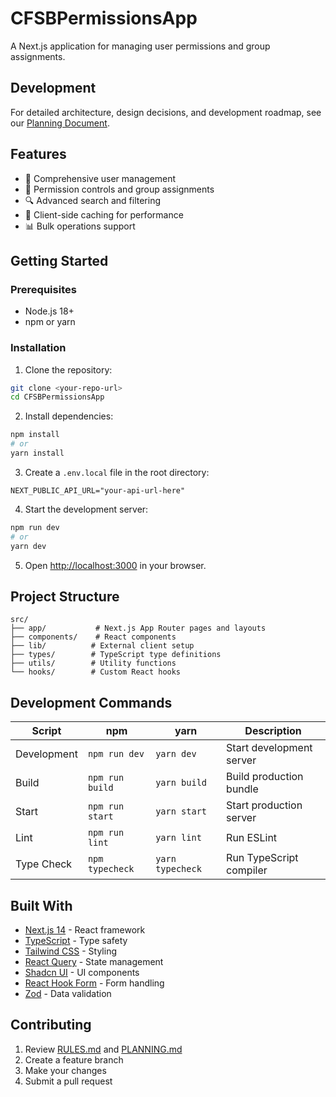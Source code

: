 # CFSBPermissionsApp

A Next.js application for managing user permissions and group assignments.

## Development

For detailed architecture, design decisions, and development roadmap, see our [Planning Document](PLANNING.md).

## Features

- 👥 Comprehensive user management
- 🔑 Permission controls and group assignments
- 🔍 Advanced search and filtering
- 💾 Client-side caching for performance
- 📊 Bulk operations support

## Getting Started

### Prerequisites

- Node.js 18+
- npm or yarn

### Installation

1. Clone the repository:

```bash
git clone <your-repo-url>
cd CFSBPermissionsApp
```

2. Install dependencies:

```bash
npm install
# or
yarn install
```

3. Create a `.env.local` file in the root directory:

```env
NEXT_PUBLIC_API_URL="your-api-url-here"
```

4. Start the development server:

```bash
npm run dev
# or
yarn dev
```

5. Open [http://localhost:3000](http://localhost:3000) in your browser.

## Project Structure

```
src/
├── app/           # Next.js App Router pages and layouts
├── components/    # React components
├── lib/          # External client setup
├── types/        # TypeScript type definitions
├── utils/        # Utility functions
└── hooks/        # Custom React hooks
```

## Development Commands

| Script      | npm              | yarn           | Description                   |
|-------------|-----------------|----------------|-------------------------------|
| Development | `npm run dev`   | `yarn dev`     | Start development server     |
| Build       | `npm run build` | `yarn build`   | Build production bundle      |
| Start       | `npm run start` | `yarn start`   | Start production server      |
| Lint        | `npm run lint`  | `yarn lint`    | Run ESLint                   |
| Type Check  | `npm typecheck` | `yarn typecheck`| Run TypeScript compiler     |

## Built With

- [Next.js 14](https://nextjs.org/) - React framework
- [TypeScript](https://www.typescriptlang.org/) - Type safety
- [Tailwind CSS](https://tailwindcss.com/) - Styling
- [React Query](https://tanstack.com/query) - State management
- [Shadcn UI](https://ui.shadcn.com/) - UI components
- [React Hook Form](https://react-hook-form.com/) - Form handling
- [Zod](https://zod.dev/) - Data validation

## Contributing

1. Review [RULES.md](./RULES.md) and [PLANNING.md](./PLANNING.md)
2. Create a feature branch
3. Make your changes
4. Submit a pull request
